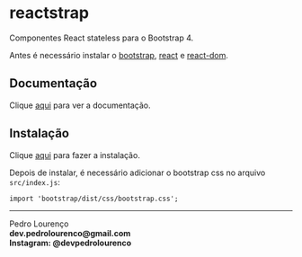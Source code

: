 # reactstrap

Componentes React stateless para o Bootstrap 4.

Antes é necessário instalar o [bootstrap](bootstrap.md), [react](react.md) e [react-dom](react-dom.md).

## Documentação

Clique [aqui](https://github.com/reactstrap/reactstrap) para ver a documentação.

## Instalação

Clique [aqui](https://www.npmjs.com/package/reactstrap) para fazer a instalação.

Depois de instalar, é necessário adicionar o bootstrap css no arquivo `src/index.js`:

```
import 'bootstrap/dist/css/bootstrap.css';
```


<hr>
<stong>Pedro Lourenço</strong><br>
<Strong>dev.pedrolourenco@gmail.com</strong><br>
<Strong>Instagram: @devpedrolourenco</strong>